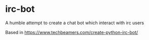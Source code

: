 # irc-bot

A humble attempt to create a chat bot which interact with irc users

Based in https://www.techbeamers.com/create-python-irc-bot/


